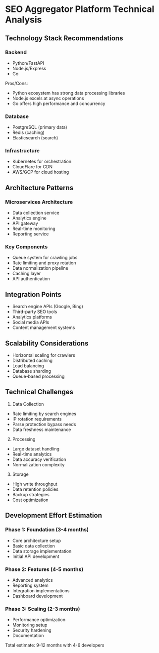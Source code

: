 # SEO Aggregator Platform Technical Analysis

## Technology Stack Recommendations

### Backend
- Python/FastAPI
- Node.js/Express
- Go

Pros/Cons:
- Python ecosystem has strong data processing libraries
- Node.js excels at async operations
- Go offers high performance and concurrency

### Database
- PostgreSQL (primary data)
- Redis (caching)
- Elasticsearch (search)

### Infrastructure
- Kubernetes for orchestration
- CloudFlare for CDN
- AWS/GCP for cloud hosting

## Architecture Patterns

### Microservices Architecture
- Data collection service
- Analytics engine
- API gateway
- Real-time monitoring
- Reporting service

### Key Components
- Queue system for crawling jobs
- Rate limiting and proxy rotation
- Data normalization pipeline
- Caching layer
- API authentication

## Integration Points
- Search engine APIs (Google, Bing)
- Third-party SEO tools
- Analytics platforms
- Social media APIs
- Content management systems

## Scalability Considerations
- Horizontal scaling for crawlers
- Distributed caching
- Load balancing
- Database sharding
- Queue-based processing

## Technical Challenges

1. Data Collection
- Rate limiting by search engines
- IP rotation requirements
- Parse protection bypass needs
- Data freshness maintenance

2. Processing
- Large dataset handling
- Real-time analytics
- Data accuracy verification
- Normalization complexity

3. Storage
- High write throughput
- Data retention policies
- Backup strategies
- Cost optimization

## Development Effort Estimation

### Phase 1: Foundation (3-4 months)
- Core architecture setup
- Basic data collection
- Data storage implementation
- Initial API development

### Phase 2: Features (4-5 months)
- Advanced analytics
- Reporting system
- Integration implementations
- Dashboard development

### Phase 3: Scaling (2-3 months)
- Performance optimization
- Monitoring setup
- Security hardening
- Documentation

Total estimate: 9-12 months with 4-6 developers